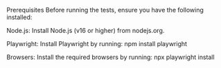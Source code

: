 Prerequisites
Before running the tests, ensure you have the following installed:

Node.js: Install Node.js (v16 or higher) from nodejs.org.

Playwright: Install Playwright by running:
npm install playwright

Browsers: Install the required browsers by running:
npx playwright install
